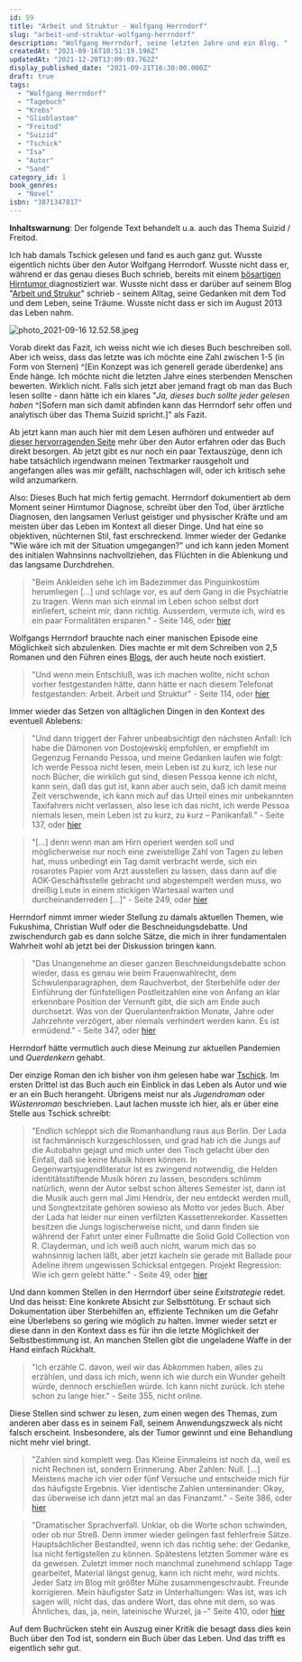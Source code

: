 ```yaml
---
id: 59
title: "Arbeit und Struktur - Wolfgang Herrndorf"
slug: "arbeit-und-struktur-wolfgang-herrndorf"
description: "Wolfgang Herrndorf, seine letzten Jahre und ein Blog. "
createdAt: "2021-09-16T10:51:19.196Z"
updatedAt: "2021-12-20T13:09:03.762Z"
display_published_date: "2021-09-21T16:30:00.000Z"
draft: true
tags:
  - "Wolfgang Herrndorf"
  - "Tagebuch"
  - "Krebs"
  - "Glioblastom"
  - "Freitod"
  - "Suizid"
  - "Tschick"
  - "Isa"
  - "Autor"
  - "Sand"
category_id: 1
book_genres:
  - "Novel"
isbn: "3871347817"
---
```


**Inhaltswarnung**: Der folgende Text behandelt u.a. auch das Thema Suizid / Freitod. 

Ich hab damals Tschick gelesen und fand es auch ganz gut.  Wusste eigentlich nichts über den Autor Wolfgang Herrndorf. Wusste nicht dass er, während er das genau dieses Buch schrieb, bereits mit einem [bösartigen Hirntumor ](https://de.wikipedia.org/wiki/Glioblastom) diagnostiziert war. Wusste nicht dass er darüber auf seinem Blog "[Arbeit und Strukur](https://www.wolfgang-herrndorf.de/)" schrieb - seinem Alltag, seine Gedanken mit dem Tod und dem Leben, seine Träume. Wusste nicht dass er sich im August 2013 das Leben nahm. 

![photo_2021-09-16 12.52.58.jpeg](https://res.cloudinary.com/dlsll9dkn/image/upload/v1631789599/photo_2021_09_16_12_52_58_46d18baa20.jpg)

Vorab direkt das Fazit, ich weiss nicht wie ich dieses Buch beschreiben soll. Aber ich weiss, dass das letzte was ich möchte eine Zahl zwischen 1-5 (in Form von Sternen) ^[Ein Konzept was ich generell gerade überdenke] ans Ende hänge. Ich möchte nicht die letzten Jahre eines sterbenden Menschen bewerten. Wirklich nicht. Falls sich jetzt aber jemand fragt ob man das Buch lesen sollte - dann hätte ich ein klares "*Ja, dieses buch sollte jeder gelesen haben* ^[Sofern man sich damit abfinden kann das Herrndorf sehr offen und analytisch über das Thema Suizid spricht.]" als Fazit. 

Ab jetzt kann man auch hier mit dem Lesen aufhören und entweder auf [dieser hervorragenden Seite](https://www.ueberwolfgang.de/) mehr über den Autor erfahren oder das Buch direkt besorgen. Ab jetzt gibt es nur noch ein paar Textauszüge, denn ich habe tatsächlich irgendwann meinen Textmarker rausgeholt und angefangen alles was mir gefällt, nachschlagen will, oder ich kritisch sehe wild anzumarkern.

Also: Dieses Buch hat mich fertig gemacht. Herrndorf dokumentiert ab dem Moment seiner Hirntumor Diagnose, schreibt über den Tod, über ärztliche Diagnosen, den langsamen Verlust geistiger und physischer Kräfte und am meisten über das Leben im Kontext all dieser Dinge. Und hat eine so objektiven, nüchternen Stil, fast erschreckend. Immer wieder der Gedanke "Wie wäre ich mit der Situation umgegangen?" und ich kann jeden Moment des initialen Wahnsinns nachvollziehen, das Flüchten in die Ablenkung und das langsame Durchdrehen.

> "Beim Ankleiden sehe ich im Badezimmer das Pinguinkostüm herumliegen [...] und schlage vor, es auf dem Gang in die Psychiatrie zu tragen. Wenn man sich einmal im Leben schon selbst dort einliefert, scheint mir, dann richtig. Ausserdem, vermute ich, wird es ein paar Formalitäten ersparen." - Seite 146, oder [hier](https://www.wolfgang-herrndorf.de/2010/10/rt10/)

Wolfgangs Herrndorf brauchte nach einer manischen Episode eine Möglichkeit sich abzulenken. Dies machte er mit dem Schreiben von 2,5 Romanen und den Führen eines [Blogs](https://www.wolfgang-herrndorf.de/), der auch heute noch existiert. 

> "Und wenn mein Entschluß, was ich machen wollte, nicht schon vorher festgestanden hätte, dann hätte er nach diesem Telefonat festgestanden: Arbeit. Arbeit und Struktur" - Seite 114, oder [hier](https://www.wolfgang-herrndorf.de/2010/10/rt3/)

Immer wieder das Setzen von alltäglichen Dingen in den Kontext des eventuell Ablebens:

> "Und dann triggert der Fahrer unbeabsichtigt den nächsten Anfall: Ich habe die Dämonen von Dostojewskij empfohlen, er empfiehlt im Gegenzug Fernando Pessoa, und meine Gedanken laufen wie folgt: Ich werde Pessoa nicht lesen, mein Leben ist zu kurz, ich lese nur noch Bücher, die wirklich gut sind, diesen Pessoa kenne ich nicht, kann sein, daß das gut ist, kann aber auch sein, daß ich damit meine Zeit verschwende, ich kann mich auf das Urteil eines mir unbekannten Taxifahrers nicht verlassen, also lese ich das nicht, ich werde Pessoa niemals lesen, mein Leben ist zu kurz, zu kurz – Panikanfall." - Seite 137, oder [hier](https://www.wolfgang-herrndorf.de/2010/10/rt8/)

> "[...] denn wenn man am Hirn operiert werden soll und möglicherweise nur noch eine zweistellige Zahl von Tagen zu leben hat, muss unbedingt ein Tag damit verbracht werde, sich ein rosarotes Papier vom Arzt ausstellen zu lassen, dass dann auf die AOK-Geschäftsstelle gebracht und abgestempelt werden muss, wo dreißig Leute in einem stickigen Wartesaal warten und durcheinanderreden [...]" - Seite 249, oder [hier](https://www.wolfgang-herrndorf.de/2011/09/zwanzig/)

Herrndorf nimmt immer wieder Stellung zu damals aktuellen Themen, wie Fukushima, Christian Wulf oder die Beschneidungsdebatte. Und zwischendurch gab es dann solche Sätze, die mich in ihrer fundamentalen Wahrheit wohl ab jetzt bei der Diskussion bringen kann. 

> "Das Unangenehme an dieser ganzen Beschneidungsdebatte schon wieder, dass es genau wie beim Frauenwahlrecht, dem Schwulenparagraphen, dem Rauchverbot, der Sterbehilfe oder der Einführung der fünfstelligen Postleitzahlen eine von Anfang an klar erkennbare Position der Vernunft gibt, die sich am Ende auch durchsetzt. Was von der Querulantenfraktion Monate, Jahre oder Jahrzehnte verzögert, aber niemals verhindert werden kann. Es ist ermüdend." - Seite 347, oder [hier](https://www.wolfgang-herrndorf.de/2012/08/dreissig/)

Herrndorf hätte vermutlich auch diese Meinung zur aktuellen Pandemien und *Querdenkern* gehabt. 

Der einzige Roman den ich bisher von ihm gelesen habe war [Tschick](https://www.flore.nz/blog/tschick-wolfgang-herrndorf). Im ersten Drittel ist das Buch auch ein Einblick in das Leben als Autor und wie er an ein Buch herangeht. Übrigens meist nur als *Jugendroman* oder *Wüstenroman* beschrieben. Laut lachen musste ich hier, als er über eine Stelle aus Tschick schreibt:

> "Endlich schleppt sich die Romanhandlung raus aus Berlin. Der Lada ist fachmännisch kurzgeschlossen, und grad hab ich die Jungs auf die Autobahn gejagt und mich unter den Tisch gelacht über den Einfall, daß sie keine Musik hören können. In Gegenwartsjugendliteratur ist es zwingend notwendig, die Helden identitätsstiftende Musik hören zu lassen, besonders schlimm natürlich, wenn der Autor selbst schon älteres Semester ist, dann ist die Musik auch gern mal Jimi Hendrix, der neu entdeckt werden muß, und Songtextzitate gehören sowieso als Motto vor jedes Buch. Aber der Lada hat leider nur einen verfilzten Kassettenrekorder. Kassetten besitzen die Jungs logischerweise nicht, und dann finden sie während der Fahrt unter einer Fußmatte die Solid Gold Collection von R. Clayderman, und ich weiß auch nicht, warum mich das so wahnsinnig lachen läßt, aber jetzt kacheln sie gerade mit Ballade pour Adeline ihrem ungewissen Schicksal entgegen. Projekt Regression: Wie ich gern gelebt hätte." - Seite 49, oder [hier](https://www.wolfgang-herrndorf.de/2010/04/vier/)

Und dann kommen Stellen in den Herrndorf über seine *Exitstrategie* redet. Und das heisst: Eine konkrete Absicht zur Selbsttötung. Er schaut sich Dokumentation über Sterbehilfen an, effiziente Techniken um die Gefahr eine Überlebens so gering wie möglich zu halten. Immer wieder setzt er diese dann in den Kontext dass es für ihn die letzte Möglichkeit der Selbstbestimmung ist. An manchen Stellen gibt die ungeladene Waffe in der Hand einfach Rückhalt.

> "Ich erzähle C. davon, weil wir das Abkommen haben, alles zu erzählen, und dass ich mich, wenn ich wie durch ein Wunder geheilt würde, dennoch erschießen würde. Ich kann nicht zurück. Ich stehe schon zu lange hier." - Seite 355, nicht online.

Diese Stellen sind schwer zu lesen, zum einen wegen des Themas, zum anderen aber dass es in seinem Fall, seinem Anwendungszweck als nicht falsch erscheint. Insbesondere, als der Tumor gewinnt und eine Behandlung nicht mehr viel bringt. 

> "Zahlen sind komplett weg. Das Kleine Einmaleins ist noch da, weil es nicht Rechnen ist, sondern Erinnerung. Aber Zahlen: Null. [...] Meistens mache ich vier oder fünf Versuche und entscheide mich für das häufigste Ergebnis. Vier identische Zahlen untereinander: Okay, das überweise ich dann jetzt mal an das Finanzamt." - Seite 386, oder [hier](https://www.wolfgang-herrndorf.de/2013/02/sechsunddreisig/)

> "Dramatischer Sprachverfall. Unklar, ob die Worte schon schwinden, oder ob nur Streß. Denn immer wieder gelingen fast fehlerfreie Sätze. Hauptsächlicher Bestandteil, wenn ich das richtig sehe: der Gedanke, Isa nicht fertigstellen zu können. Spätestens letzten Sommer wäre es da gewesen. Zuletzt immer noch manchmal zunehmend schlapp Tage gearbeitet, Material längst genug, kann ich nicht mehr, wird nichts. Jeder Satz im Blog mit größter Mühe zusammengeschraubt. Freunde korrigieren. Mein häufigster Satz in Unterhaltungen: Was ist, was ich sagen will, nicht das, das andere Wort, das ohne mit dem, so was Ähnliches, das, ja, nein, lateinische Wurzel, ja –" Seite 410, oder [hier](https://www.wolfgang-herrndorf.de/2013/06/neunddreisig/)

Auf dem Buchrücken steht ein Auszug einer Kritik die besagt dass dies kein Buch über den Tod ist, sondern ein Buch über das Leben. Und das trifft es eigentlich sehr gut. 
 
